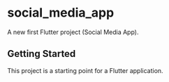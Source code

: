 # social_media_app

A new first Flutter project (Social Media App).

## Getting Started

This project is a starting point for a Flutter application.

